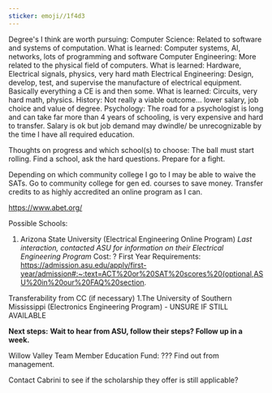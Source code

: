 ```yaml
---
sticker: emoji//1f4d3
---
```

Degree's I think are worth pursuing:
Computer Science: 
	Related to software and systems of computation.
	What is learned: Computer systems, AI, networks, lots of programming and software
Computer Engineering: 
	More related to the physical field of computers. 
	What is learned: Hardware, Electrical signals, physics, very hard math 
Electrical Engineering: 
	Design, develop, test, and supervise the manufacture of electrical equipment. Basically everything a CE is and then some.
	What is learned: Circuits, very hard math, physics. 
History: 
	Not really a viable outcome... lower salary, job choice and value of degree.
Psychology: 
	The road for a psychologist is long and can take far more than 4 years of schooling, is very expensive and hard to transfer. Salary is ok but job demand may dwindle/ be unrecognizable by the time I have all required education. 


Thoughts on progress and which school(s) to choose: 
The ball must start rolling. Find a school, ask the hard questions. Prepare for a fight.

Depending on which community college I go to I may be able to waive the SATs. 
Go to community college for gen ed. courses to save money.
Transfer credits to as highly accredited an online program as I can. 


https://www.abet.org/

Possible Schools: 
1. Arizona State University (Electrical Engineering Online Program)
*Last interaction, contacted ASU for information on their Electrical Engineering Program*
Cost: ?
First Year Requirements: 
https://admission.asu.edu/apply/first-year/admission#:~:text=ACT%20or%20SAT%20scores%20(optional,ASU%20in%20our%20FAQ%20section.

Transferability from CC (if necessary)
1.The University of Southern Mississippi (Electronics Engineering Program) - UNSURE IF STILL AVAILABLE


**Next steps:** 
**Wait to hear from ASU, follow their steps? Follow up in a week.**


Willow Valley Team Member Education Fund: ??? Find out from management. 

Contact Cabrini to see if the scholarship they offer is still applicable? 